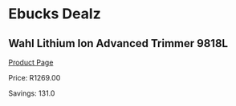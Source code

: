 
# Ebucks Dealz
## Wahl Lithium Ion Advanced Trimmer 9818L
[Product Page](https://www.ebucks.com/web/shop/productSelected.do?prodId=1191183526&catId=375509364)

Price: R1269.00

Savings: 131.0


	
